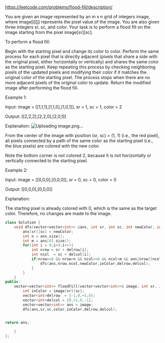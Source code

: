 https://leetcode.com/problems/flood-fill/description/

You are given an image represented by an m x n grid of integers image, where image[i][j] represents the pixel value of the image. You are also given three integers sr, sc, and color. Your task is to perform a flood fill on the image starting from the pixel image[sr][sc].

To perform a flood fill:

Begin with the starting pixel and change its color to color.
Perform the same process for each pixel that is directly adjacent (pixels that share a side with the original pixel, either horizontally or vertically) and shares the same color as the starting pixel.
Keep repeating this process by checking neighboring pixels of the updated pixels and modifying their color if it matches the original color of the starting pixel.
The process stops when there are no more adjacent pixels of the original color to update.
Return the modified image after performing the flood fill.

 

Example 1:

Input: image = [[1,1,1],[1,1,0],[1,0,1]], sr = 1, sc = 1, color = 2

Output: [[2,2,2],[2,2,0],[2,0,1]]

Explanation:
![Uploading image.png…]()



From the center of the image with position (sr, sc) = (1, 1) (i.e., the red pixel), all pixels connected by a path of the same color as the starting pixel (i.e., the blue pixels) are colored with the new color.

Note the bottom corner is not colored 2, because it is not horizontally or vertically connected to the starting pixel.

Example 2:

Input: image = [[0,0,0],[0,0,0]], sr = 0, sc = 0, color = 0

Output: [[0,0,0],[0,0,0]]

Explanation:

The starting pixel is already colored with 0, which is the same as the target color. Therefore, no changes are made to the image.

```cpp
class Solution {
    void dfs(vector<vector<int>> &ans, int sr, int sc, int newColor, int inColor,vector<int>delrow,vector<int>delcol){
        ans[sr][sc] = newColor;
        int n = ans.size();
        int m = ans[0].size();
        for(int i = 0;i<4;i++){
            int nrow = sr + delrow[i];
            int ncol  = sc + delcol[i];
            if(nrow>=0 && nrow<n && ncol>=0 && ncol<m && ans[nrow][ncol]!=newColor && ans[nrow][ncol] == inColor){
                dfs(ans,nrow,ncol,newColor,inColor,delrow,delcol);
            }
        }
    }
public:
    vector<vector<int>> floodFill(vector<vector<int>>& image, int sr, int sc, int color) {
        int inColor = image[sr][sc];
        vector<int>delrow  = {-1,0,+1,0};
        vector<int>delcol = {0,+1,0,-1};
        vector<vector<int>> ans = image;
        dfs(ans,sr,sc,color,inColor,delrow,delcol);


return ans;
        
    }
};
```
